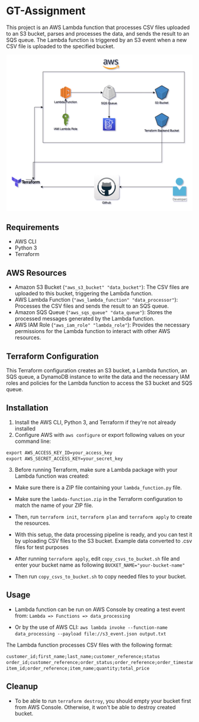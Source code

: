 # GT-Assignment #

This project is an AWS Lambda function that processes CSV files uploaded to an S3 bucket, parses and processes the data, and sends the result to an SQS queue. The Lambda function is triggered by an S3 event when a new CSV file is uploaded to the specified bucket.

![alt text](gt-assignment-infra.jpg)

## Requirements ##
- AWS CLI
- Python 3
- Terraform

## AWS Resources ##
- Amazon S3 Bucket (`"aws_s3_bucket" "data_bucket"`): The CSV files are uploaded to this bucket, triggering the Lambda function.
- AWS Lambda Function (`"aws_lambda_function" "data_processor"`): Processes the CSV files and sends the result to an SQS queue.
- Amazon SQS Queue (`"aws_sqs_queue" "data_queue"`): Stores the processed messages generated by the Lambda function.
- AWS IAM Role (`"aws_iam_role" "lambda_role"`): Provides the necessary permissions for the Lambda function to interact with other AWS resources.


## Terraform Configuration ##
This Terraform configuration creates an S3 bucket, a Lambda function, an SQS queue, a DynamoDB instance to write the data and the necessary IAM roles and policies for the Lambda function to access the S3 bucket and SQS queue.

## Installation ##
1. Install the AWS CLI, Python 3, and Terraform if they're not already installed
2. Configure AWS with `aws configure` or export following values on your command line:
```
export AWS_ACCESS_KEY_ID=your_access_key
export AWS_SECRET_ACCESS_KEY=your_secret_key
```

3. Before running Terraform, make sure a Lambda package with your Lambda function was created:
- Make sure there is a ZIP file containing your `lambda_function.py` file.
- Make sure the `lambda-function.zip` in the Terraform configuration to match the name of your ZIP file.
- Then, run `terraform init`, `terraform plan` and `terraform apply` to create the resources.

- With this setup, the data processing pipeline is ready, and you can test it by uploading CSV files to the S3 bucket. Example data converted to .csv files for test purposes

- After running `terraform apply`, edit `copy_csvs_to_bucket.sh` file and enter your bucket name as following `BUCKET_NAME="your-bucket-name"`
- Then run `copy_csvs_to_bucket.sh` to copy needed files to your bucket.

## Usage ##
- Lambda function can be run on AWS Console by creating a test event from:
`Lambda => Functions => data_processing`

- Or by the use of AWS CLI:
`aws lambda invoke --function-name data_processing --payload file://s3_event.json output.txt`

The Lambda function processes CSV files with the following format:

```
customer_id;first_name;last_name;customer_reference;status
order_id;customer_reference;order_status;order_reference;order_timestamp
item_id;order_reference;item_name;quantity;total_price
```

## Cleanup ##
- To be able to run `terraform destroy`, you should empty your bucket first from AWS Console. Otherwise, it won't be able to destroy created bucket.
